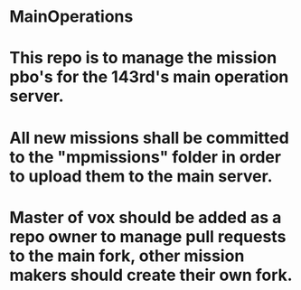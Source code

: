 # MainOperations
# This repo is to manage the mission pbo's for the 143rd's main operation server.
# All new missions shall be committed to the "mpmissions" folder in order to upload them to the main server.

# Master of vox should be added as a repo owner to manage pull requests to the main fork, other mission makers should create their own fork.